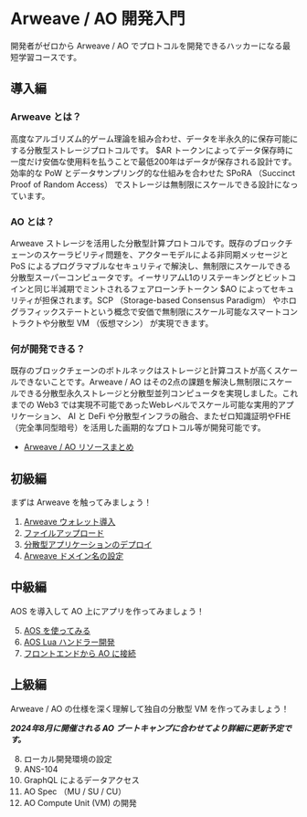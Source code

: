 # Arweave / AO 開発入門

開発者がゼロから Arweave / AO でプロトコルを開発できるハッカーになる最短学習コースです。

## 導入編

### Arweave とは？

高度なアルゴリズム的ゲーム理論を組み合わせ、データを半永久的に保存可能にする分散型ストレージプロトコルです。
$AR トークンによってデータ保存時に一度だけ安価な使用料を払うことで最低200年はデータが保存される設計です。効率的な PoW とデータサンプリング的な仕組みを合わせた SPoRA （Succinct Proof of Random Access） でストレージは無制限にスケールできる設計になっています。

### AO とは？

Arweave ストレージを活用した分散型計算プロトコルです。既存のブロックチェーンのスケーラビリティ問題を、アクターモデルによる非同期メッセージと PoS によるプログラマブルなセキュリティで解決し、無制限にスケールできる分散型スーパーコンピュータです。イーサリアムL1のリステーキングとビットコインと同じ半減期でミントされるフェアローンチトークン $AO によってセキュリティが担保されます。SCP （Storage-based Consensus Paradigm） やホログラフィックステートという概念で安価で無制限にスケール可能なスマートコントラクトや分散型 VM （仮想マシン） が実現できます。


### 何が開発できる？

既存のブロックチェーンのボトルネックはストレージと計算コストが高くスケールできないことです。Arweave / AO はその2点の課題を解決し無制限にスケールできる分散型永久ストレージと分散型並列コンピュータを実現しました。これまでの Web3 では実現不可能であったWebレベルでスケール可能な実用的アプリケーション、 AI と DeFi や分散型インフラの融合、またゼロ知識証明やFHE（完全準同型暗号）を活用した画期的なプロトコル等が開発可能です。

- [Arweave / AO リソースまとめ](./resources.md)

## 初級編

まずは Arweave を触ってみましょう！

1. [Arweave ウォレット導入](./quick-start/wallet.md)
2. [ファイルアップロード](./quick-start/upload-files.md)
3. [分散型アプリケーションのデプロイ](./quick-start/deploy-app.md)
4. [Arweave ドメイン名の設定](./quick-start/arns.md)

## 中級編

AOS を導入して AO 上にアプリを作ってみましょう！

5. [AOS を使ってみる](./quick-start/aos.md)
6. [AOS Lua ハンドラー開発](./quick-start/handlers.md)
7. [フロントエンドから AO に接続](./quick-start/aoconnect.md)

## 上級編

Arweave / AO の仕様を深く理解して独自の分散型 VM を作ってみましょう！

***2024年8月に開催される AO ブートキャンプに合わせてより詳細に更新予定です。***

8. ローカル開発環境の設定
9. ANS-104
10. GraphQL によるデータアクセス
11. AO Spec （MU / SU / CU）
12. AO Compute Unit (VM) の開発